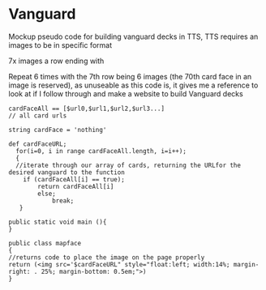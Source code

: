 # Vanguard
Mockup pseudo code for building vanguard decks in TTS, TTS requires an images to be in specific format

7x images a row ending with <p style='clear: both;'>

Repeat 6 times with the 7th row being 6 images (the 70th card face in an image is reserved), as unuseable as this code is, it gives me a reference to look at if I follow through and make a website to build Vanguard decks

~~~
cardFaceAll == [$url0,$url1,$url2,$url3...]
// all card urls

string cardFace = 'nothing'

def cardFaceURL;
  for(i=0, i in range cardFaceAll.length, i=i++);
  {
  //iterate through our array of cards, returning the URLfor the desired vanguard to the function
    if (cardFaceAll[i] == true);
        return cardFaceAll[i]
        else;
            break;
   }

public static void main (){
}

public class mapface
{
//returns code to place the image on the page properly
return (<img src='$cardFaceURL" style="float:left; width:14%; margin-right: . 25%; margin-bottom: 0.5em;">)
}
~~~
   
